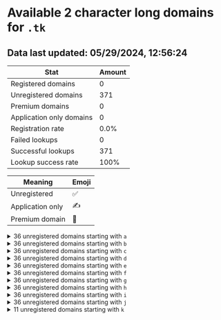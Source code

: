 # Available 2 character long domains for `.tk`

## Data last updated: 05/29/2024, 12:56:24

|Stat|Amount|
|--|--|
|Registered domains|0|
|Unregistered domains|371|
|Premium domains|0|
|Application only domains|0|
|Registration rate|0.0%|
|Failed lookups|0|
|Successful lookups|371|
|Lookup success rate|100%|


|Meaning|Emoji|
|--|--|
|Unregistered|:white_check_mark:|
|Application only|:writing_hand:|
|Premium domain|:gem:|

<details>
<summary>36 unregistered domains starting with <bold><code>a</code></bold></summary>

|Type|Domain|
|--|--|
|:white_check_mark:|`a0.tk`|
|:white_check_mark:|`a1.tk`|
|:white_check_mark:|`a2.tk`|
|:white_check_mark:|`a3.tk`|
|:white_check_mark:|`a4.tk`|
|:white_check_mark:|`a5.tk`|
|:white_check_mark:|`a6.tk`|
|:white_check_mark:|`a7.tk`|
|:white_check_mark:|`a8.tk`|
|:white_check_mark:|`a9.tk`|
|:white_check_mark:|`aa.tk`|
|:white_check_mark:|`ab.tk`|
|:white_check_mark:|`ac.tk`|
|:white_check_mark:|`ad.tk`|
|:white_check_mark:|`ae.tk`|
|:white_check_mark:|`af.tk`|
|:white_check_mark:|`ag.tk`|
|:white_check_mark:|`ah.tk`|
|:white_check_mark:|`ai.tk`|
|:white_check_mark:|`aj.tk`|
|:white_check_mark:|`ak.tk`|
|:white_check_mark:|`al.tk`|
|:white_check_mark:|`am.tk`|
|:white_check_mark:|`an.tk`|
|:white_check_mark:|`ao.tk`|
|:white_check_mark:|`ap.tk`|
|:white_check_mark:|`aq.tk`|
|:white_check_mark:|`ar.tk`|
|:white_check_mark:|`as.tk`|
|:white_check_mark:|`at.tk`|
|:white_check_mark:|`au.tk`|
|:white_check_mark:|`av.tk`|
|:white_check_mark:|`aw.tk`|
|:white_check_mark:|`ax.tk`|
|:white_check_mark:|`ay.tk`|
|:white_check_mark:|`az.tk`|
</details>
<details>
<summary>36 unregistered domains starting with <bold><code>b</code></bold></summary>

|Type|Domain|
|--|--|
|:white_check_mark:|`b0.tk`|
|:white_check_mark:|`b1.tk`|
|:white_check_mark:|`b2.tk`|
|:white_check_mark:|`b3.tk`|
|:white_check_mark:|`b4.tk`|
|:white_check_mark:|`b5.tk`|
|:white_check_mark:|`b6.tk`|
|:white_check_mark:|`b7.tk`|
|:white_check_mark:|`b8.tk`|
|:white_check_mark:|`b9.tk`|
|:white_check_mark:|`ba.tk`|
|:white_check_mark:|`bb.tk`|
|:white_check_mark:|`bc.tk`|
|:white_check_mark:|`bd.tk`|
|:white_check_mark:|`be.tk`|
|:white_check_mark:|`bf.tk`|
|:white_check_mark:|`bg.tk`|
|:white_check_mark:|`bh.tk`|
|:white_check_mark:|`bi.tk`|
|:white_check_mark:|`bj.tk`|
|:white_check_mark:|`bk.tk`|
|:white_check_mark:|`bl.tk`|
|:white_check_mark:|`bm.tk`|
|:white_check_mark:|`bn.tk`|
|:white_check_mark:|`bo.tk`|
|:white_check_mark:|`bp.tk`|
|:white_check_mark:|`bq.tk`|
|:white_check_mark:|`br.tk`|
|:white_check_mark:|`bs.tk`|
|:white_check_mark:|`bt.tk`|
|:white_check_mark:|`bu.tk`|
|:white_check_mark:|`bv.tk`|
|:white_check_mark:|`bw.tk`|
|:white_check_mark:|`bx.tk`|
|:white_check_mark:|`by.tk`|
|:white_check_mark:|`bz.tk`|
</details>
<details>
<summary>36 unregistered domains starting with <bold><code>c</code></bold></summary>

|Type|Domain|
|--|--|
|:white_check_mark:|`c0.tk`|
|:white_check_mark:|`c1.tk`|
|:white_check_mark:|`c2.tk`|
|:white_check_mark:|`c3.tk`|
|:white_check_mark:|`c4.tk`|
|:white_check_mark:|`c5.tk`|
|:white_check_mark:|`c6.tk`|
|:white_check_mark:|`c7.tk`|
|:white_check_mark:|`c8.tk`|
|:white_check_mark:|`c9.tk`|
|:white_check_mark:|`ca.tk`|
|:white_check_mark:|`cb.tk`|
|:white_check_mark:|`cc.tk`|
|:white_check_mark:|`cd.tk`|
|:white_check_mark:|`ce.tk`|
|:white_check_mark:|`cf.tk`|
|:white_check_mark:|`cg.tk`|
|:white_check_mark:|`ch.tk`|
|:white_check_mark:|`ci.tk`|
|:white_check_mark:|`cj.tk`|
|:white_check_mark:|`ck.tk`|
|:white_check_mark:|`cl.tk`|
|:white_check_mark:|`cm.tk`|
|:white_check_mark:|`cn.tk`|
|:white_check_mark:|`co.tk`|
|:white_check_mark:|`cp.tk`|
|:white_check_mark:|`cq.tk`|
|:white_check_mark:|`cr.tk`|
|:white_check_mark:|`cs.tk`|
|:white_check_mark:|`ct.tk`|
|:white_check_mark:|`cu.tk`|
|:white_check_mark:|`cv.tk`|
|:white_check_mark:|`cw.tk`|
|:white_check_mark:|`cx.tk`|
|:white_check_mark:|`cy.tk`|
|:white_check_mark:|`cz.tk`|
</details>
<details>
<summary>36 unregistered domains starting with <bold><code>d</code></bold></summary>

|Type|Domain|
|--|--|
|:white_check_mark:|`d0.tk`|
|:white_check_mark:|`d1.tk`|
|:white_check_mark:|`d2.tk`|
|:white_check_mark:|`d3.tk`|
|:white_check_mark:|`d4.tk`|
|:white_check_mark:|`d5.tk`|
|:white_check_mark:|`d6.tk`|
|:white_check_mark:|`d7.tk`|
|:white_check_mark:|`d8.tk`|
|:white_check_mark:|`d9.tk`|
|:white_check_mark:|`da.tk`|
|:white_check_mark:|`db.tk`|
|:white_check_mark:|`dc.tk`|
|:white_check_mark:|`dd.tk`|
|:white_check_mark:|`de.tk`|
|:white_check_mark:|`df.tk`|
|:white_check_mark:|`dg.tk`|
|:white_check_mark:|`dh.tk`|
|:white_check_mark:|`di.tk`|
|:white_check_mark:|`dj.tk`|
|:white_check_mark:|`dk.tk`|
|:white_check_mark:|`dl.tk`|
|:white_check_mark:|`dm.tk`|
|:white_check_mark:|`dn.tk`|
|:white_check_mark:|`do.tk`|
|:white_check_mark:|`dp.tk`|
|:white_check_mark:|`dq.tk`|
|:white_check_mark:|`dr.tk`|
|:white_check_mark:|`ds.tk`|
|:white_check_mark:|`dt.tk`|
|:white_check_mark:|`du.tk`|
|:white_check_mark:|`dv.tk`|
|:white_check_mark:|`dw.tk`|
|:white_check_mark:|`dx.tk`|
|:white_check_mark:|`dy.tk`|
|:white_check_mark:|`dz.tk`|
</details>
<details>
<summary>36 unregistered domains starting with <bold><code>e</code></bold></summary>

|Type|Domain|
|--|--|
|:white_check_mark:|`e0.tk`|
|:white_check_mark:|`e1.tk`|
|:white_check_mark:|`e2.tk`|
|:white_check_mark:|`e3.tk`|
|:white_check_mark:|`e4.tk`|
|:white_check_mark:|`e5.tk`|
|:white_check_mark:|`e6.tk`|
|:white_check_mark:|`e7.tk`|
|:white_check_mark:|`e8.tk`|
|:white_check_mark:|`e9.tk`|
|:white_check_mark:|`ea.tk`|
|:white_check_mark:|`eb.tk`|
|:white_check_mark:|`ec.tk`|
|:white_check_mark:|`ed.tk`|
|:white_check_mark:|`ee.tk`|
|:white_check_mark:|`ef.tk`|
|:white_check_mark:|`eg.tk`|
|:white_check_mark:|`eh.tk`|
|:white_check_mark:|`ei.tk`|
|:white_check_mark:|`ej.tk`|
|:white_check_mark:|`ek.tk`|
|:white_check_mark:|`el.tk`|
|:white_check_mark:|`em.tk`|
|:white_check_mark:|`en.tk`|
|:white_check_mark:|`eo.tk`|
|:white_check_mark:|`ep.tk`|
|:white_check_mark:|`eq.tk`|
|:white_check_mark:|`er.tk`|
|:white_check_mark:|`es.tk`|
|:white_check_mark:|`et.tk`|
|:white_check_mark:|`eu.tk`|
|:white_check_mark:|`ev.tk`|
|:white_check_mark:|`ew.tk`|
|:white_check_mark:|`ex.tk`|
|:white_check_mark:|`ey.tk`|
|:white_check_mark:|`ez.tk`|
</details>
<details>
<summary>36 unregistered domains starting with <bold><code>f</code></bold></summary>

|Type|Domain|
|--|--|
|:white_check_mark:|`f0.tk`|
|:white_check_mark:|`f1.tk`|
|:white_check_mark:|`f2.tk`|
|:white_check_mark:|`f3.tk`|
|:white_check_mark:|`f4.tk`|
|:white_check_mark:|`f5.tk`|
|:white_check_mark:|`f6.tk`|
|:white_check_mark:|`f7.tk`|
|:white_check_mark:|`f8.tk`|
|:white_check_mark:|`f9.tk`|
|:white_check_mark:|`fa.tk`|
|:white_check_mark:|`fb.tk`|
|:white_check_mark:|`fc.tk`|
|:white_check_mark:|`fd.tk`|
|:white_check_mark:|`fe.tk`|
|:white_check_mark:|`ff.tk`|
|:white_check_mark:|`fg.tk`|
|:white_check_mark:|`fh.tk`|
|:white_check_mark:|`fi.tk`|
|:white_check_mark:|`fj.tk`|
|:white_check_mark:|`fk.tk`|
|:white_check_mark:|`fl.tk`|
|:white_check_mark:|`fm.tk`|
|:white_check_mark:|`fn.tk`|
|:white_check_mark:|`fo.tk`|
|:white_check_mark:|`fp.tk`|
|:white_check_mark:|`fq.tk`|
|:white_check_mark:|`fr.tk`|
|:white_check_mark:|`fs.tk`|
|:white_check_mark:|`ft.tk`|
|:white_check_mark:|`fu.tk`|
|:white_check_mark:|`fv.tk`|
|:white_check_mark:|`fw.tk`|
|:white_check_mark:|`fx.tk`|
|:white_check_mark:|`fy.tk`|
|:white_check_mark:|`fz.tk`|
</details>
<details>
<summary>36 unregistered domains starting with <bold><code>g</code></bold></summary>

|Type|Domain|
|--|--|
|:white_check_mark:|`g0.tk`|
|:white_check_mark:|`g1.tk`|
|:white_check_mark:|`g2.tk`|
|:white_check_mark:|`g3.tk`|
|:white_check_mark:|`g4.tk`|
|:white_check_mark:|`g5.tk`|
|:white_check_mark:|`g6.tk`|
|:white_check_mark:|`g7.tk`|
|:white_check_mark:|`g8.tk`|
|:white_check_mark:|`g9.tk`|
|:white_check_mark:|`ga.tk`|
|:white_check_mark:|`gb.tk`|
|:white_check_mark:|`gc.tk`|
|:white_check_mark:|`gd.tk`|
|:white_check_mark:|`ge.tk`|
|:white_check_mark:|`gf.tk`|
|:white_check_mark:|`gg.tk`|
|:white_check_mark:|`gh.tk`|
|:white_check_mark:|`gi.tk`|
|:white_check_mark:|`gj.tk`|
|:white_check_mark:|`gk.tk`|
|:white_check_mark:|`gl.tk`|
|:white_check_mark:|`gm.tk`|
|:white_check_mark:|`gn.tk`|
|:white_check_mark:|`go.tk`|
|:white_check_mark:|`gp.tk`|
|:white_check_mark:|`gq.tk`|
|:white_check_mark:|`gr.tk`|
|:white_check_mark:|`gs.tk`|
|:white_check_mark:|`gt.tk`|
|:white_check_mark:|`gu.tk`|
|:white_check_mark:|`gv.tk`|
|:white_check_mark:|`gw.tk`|
|:white_check_mark:|`gx.tk`|
|:white_check_mark:|`gy.tk`|
|:white_check_mark:|`gz.tk`|
</details>
<details>
<summary>36 unregistered domains starting with <bold><code>h</code></bold></summary>

|Type|Domain|
|--|--|
|:white_check_mark:|`h0.tk`|
|:white_check_mark:|`h1.tk`|
|:white_check_mark:|`h2.tk`|
|:white_check_mark:|`h3.tk`|
|:white_check_mark:|`h4.tk`|
|:white_check_mark:|`h5.tk`|
|:white_check_mark:|`h6.tk`|
|:white_check_mark:|`h7.tk`|
|:white_check_mark:|`h8.tk`|
|:white_check_mark:|`h9.tk`|
|:white_check_mark:|`ha.tk`|
|:white_check_mark:|`hb.tk`|
|:white_check_mark:|`hc.tk`|
|:white_check_mark:|`hd.tk`|
|:white_check_mark:|`he.tk`|
|:white_check_mark:|`hf.tk`|
|:white_check_mark:|`hg.tk`|
|:white_check_mark:|`hh.tk`|
|:white_check_mark:|`hi.tk`|
|:white_check_mark:|`hj.tk`|
|:white_check_mark:|`hk.tk`|
|:white_check_mark:|`hl.tk`|
|:white_check_mark:|`hm.tk`|
|:white_check_mark:|`hn.tk`|
|:white_check_mark:|`ho.tk`|
|:white_check_mark:|`hp.tk`|
|:white_check_mark:|`hq.tk`|
|:white_check_mark:|`hr.tk`|
|:white_check_mark:|`hs.tk`|
|:white_check_mark:|`ht.tk`|
|:white_check_mark:|`hu.tk`|
|:white_check_mark:|`hv.tk`|
|:white_check_mark:|`hw.tk`|
|:white_check_mark:|`hx.tk`|
|:white_check_mark:|`hy.tk`|
|:white_check_mark:|`hz.tk`|
</details>
<details>
<summary>36 unregistered domains starting with <bold><code>i</code></bold></summary>

|Type|Domain|
|--|--|
|:white_check_mark:|`i0.tk`|
|:white_check_mark:|`i1.tk`|
|:white_check_mark:|`i2.tk`|
|:white_check_mark:|`i3.tk`|
|:white_check_mark:|`i4.tk`|
|:white_check_mark:|`i5.tk`|
|:white_check_mark:|`i6.tk`|
|:white_check_mark:|`i7.tk`|
|:white_check_mark:|`i8.tk`|
|:white_check_mark:|`i9.tk`|
|:white_check_mark:|`ia.tk`|
|:white_check_mark:|`ib.tk`|
|:white_check_mark:|`ic.tk`|
|:white_check_mark:|`id.tk`|
|:white_check_mark:|`ie.tk`|
|:white_check_mark:|`if.tk`|
|:white_check_mark:|`ig.tk`|
|:white_check_mark:|`ih.tk`|
|:white_check_mark:|`ii.tk`|
|:white_check_mark:|`ij.tk`|
|:white_check_mark:|`ik.tk`|
|:white_check_mark:|`il.tk`|
|:white_check_mark:|`im.tk`|
|:white_check_mark:|`in.tk`|
|:white_check_mark:|`io.tk`|
|:white_check_mark:|`ip.tk`|
|:white_check_mark:|`iq.tk`|
|:white_check_mark:|`ir.tk`|
|:white_check_mark:|`is.tk`|
|:white_check_mark:|`it.tk`|
|:white_check_mark:|`iu.tk`|
|:white_check_mark:|`iv.tk`|
|:white_check_mark:|`iw.tk`|
|:white_check_mark:|`ix.tk`|
|:white_check_mark:|`iy.tk`|
|:white_check_mark:|`iz.tk`|
</details>
<details>
<summary>36 unregistered domains starting with <bold><code>j</code></bold></summary>

|Type|Domain|
|--|--|
|:white_check_mark:|`j0.tk`|
|:white_check_mark:|`j1.tk`|
|:white_check_mark:|`j2.tk`|
|:white_check_mark:|`j3.tk`|
|:white_check_mark:|`j4.tk`|
|:white_check_mark:|`j5.tk`|
|:white_check_mark:|`j6.tk`|
|:white_check_mark:|`j7.tk`|
|:white_check_mark:|`j8.tk`|
|:white_check_mark:|`j9.tk`|
|:white_check_mark:|`ja.tk`|
|:white_check_mark:|`jb.tk`|
|:white_check_mark:|`jc.tk`|
|:white_check_mark:|`jd.tk`|
|:white_check_mark:|`je.tk`|
|:white_check_mark:|`jf.tk`|
|:white_check_mark:|`jg.tk`|
|:white_check_mark:|`jh.tk`|
|:white_check_mark:|`ji.tk`|
|:white_check_mark:|`jj.tk`|
|:white_check_mark:|`jk.tk`|
|:white_check_mark:|`jl.tk`|
|:white_check_mark:|`jm.tk`|
|:white_check_mark:|`jn.tk`|
|:white_check_mark:|`jo.tk`|
|:white_check_mark:|`jp.tk`|
|:white_check_mark:|`jq.tk`|
|:white_check_mark:|`jr.tk`|
|:white_check_mark:|`js.tk`|
|:white_check_mark:|`jt.tk`|
|:white_check_mark:|`ju.tk`|
|:white_check_mark:|`jv.tk`|
|:white_check_mark:|`jw.tk`|
|:white_check_mark:|`jx.tk`|
|:white_check_mark:|`jy.tk`|
|:white_check_mark:|`jz.tk`|
</details>
<details>
<summary>11 unregistered domains starting with <bold><code>k</code></bold></summary>

|Type|Domain|
|--|--|
|:white_check_mark:|`ka.tk`|
|:white_check_mark:|`kb.tk`|
|:white_check_mark:|`kc.tk`|
|:white_check_mark:|`kd.tk`|
|:white_check_mark:|`ke.tk`|
|:white_check_mark:|`kf.tk`|
|:white_check_mark:|`kg.tk`|
|:white_check_mark:|`kh.tk`|
|:white_check_mark:|`ki.tk`|
|:white_check_mark:|`kj.tk`|
|:white_check_mark:|`kk.tk`|
</details>
